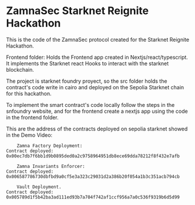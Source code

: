 # ZamnaSec Starknet Reignite Hackathon

This is the code of the ZamnaSec protocol created for the Starknet Reignite Hackathon.

Frontend folder: Holds the Frontend app created in Nextjs/react/typescript. It implements the Starknet react Hooks to interact with the starknet blockchain.

The project is starknet foundry proyect, so the src folder holds the contract's code write in cairo and deployed on the Sepolia Starknet chain for this hackathon.

To implement the smart contract's code locally follow the steps in the snfoundry website, and for the frontend create a nextjs app using the code in the frontend folder.

This are the address of the contracts deployed on sepolia starknet showed in the Demo Video:

```
    Zamna Factory Deployment:
Contract deployed: 0x00ec7db7f6bb1d9b0895ded0a2c9758964951db8ece69dda78212f8f432e7afb

    Zamna Invariants Enforcer:
Contract deployed: 0x006587786730dbfbd9a0cf5e3a323c29031d2a386b20f054a1b3c351acb794cb

    Vault Deployment.
Contract deployed: 0x005789d1f5b42ba3ad111ed93b7a704f742af1ccf956a7a0c536f9319b6d5d99
```
